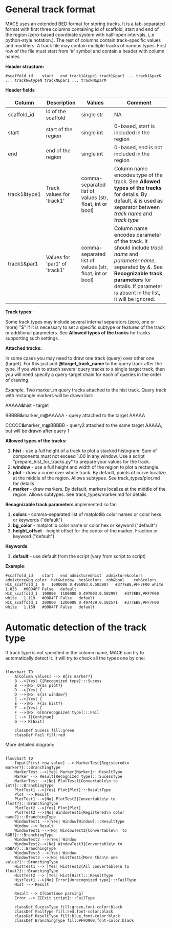 # General track format

MACE uses an extended BED format for storing tracks. 
It is a tab-separated format with first three columns containing id of scaffold, start and end of the 
region (zero-based coordinate system with half-open intervals, i,.e python-style notation.). The rest of columns contain track-specific values and modifiers.
A track file may contain multiple tracks of various types. 
First row of the file must start from '#' symbol and contain a header with column names.

**Header structure:**

```
#scaffold_id    start   end track1&type1 track1&par1 ... track1&parK ... trackN&typeN trackN&par1 ... trackN&parM
```
**Header fields**

| Column        | Description         | Values                                                   | Comment                                                                                                                                                                                                                       |
| ------------- |---------------------|----------------------------------------------------------|-------------------------------------------------------------------------------------------------------------------------------------------------------------------------------------------------------------------------------|
| scaffold_id | Id of the scaffold  | single str | NA                                                                                                                                                                                                                            |
| start | start of the region | single int | 0-based, start is included in the  region                                                                                                                                                                                     |
| end | end of the region   | single int | 0-based, end is not included in the region                                                                                                                                                                                    |
| track1&type1 | Track values for 'track1' | comma-separated list of values (str, float, int or bool) | Column name encodes type of the track. See **Allowed types of the tracks** for details. By default, *&* is used as separator between *track name* and *track type*                                                            |
| track1&par1 | Values for 'par1' of 'track1' | comma-separated list of values (str, float, int or bool) | Column name encodes parameter of the track. It should include *track name* and *parameter name*, separated by *&*. See **Recognizable track parameters** for details. If parameter is absent in the list, it will be ignored. |

**Track types:**

Some track types may include several internal separators (zero, one or more) "$" if it is necessary to set a specific subtype or features of the track or additional parameters.
See **Allowed types of the tracks** for tracks supporting such settings.  

**Attached tracks:**

In some cases you may need to draw one track (query) over other one (target).
For this just add **@target_track_name** to the query track after the type.
If you wish to attach several query tracks to a single target track, then you will need  specify a query-target chain for each of queries in the order of drawing.  

*Example.* Two marker_m query tracks attached to the hist track. Query track with rectangle markers will be drawn last:

AAAAA<strong>&</strong>hist - target

BBBBB<strong>&</strong>marker_m<strong>@</strong>AAAAA - query attached to the target AAAAA

CCCCC<strong>&</strong>marker_m<strong>@</strong>BBBBB - query2 attached to the same target AAAAA, but will be drawn after query 1

**Allowed types of the tracks:**
1. **hist**          - use a full height of a track to plot a stacked histogram. Sum of components must not exceed 1.00 in any window. Use a script "prepare_hist_for_tracks.py" to prepare your values for the track.
2. **window**        - use a full height and width of the region to plot a rectangle.
3. **plot**          - draw a curve over whole track. By default, points of curve localize at the middle of the region. Allows subtypes. See track_types/plot.md for details
4. **marker**        - draw markers. By default, markers localize at the middle of the region. Allows subtypes. See track_types/marker.md for details


**Recognizable track parameters** implemented so far:
1. **colors** - comma-separated list of matplotlib color names or color hexs or keywords ("default") 
2. **bg_color** - matplotlib color name or color hex or keyword ("default")
3. **height_offset** - height offset for the center of the marker. Fraction or keyword ("default")

**Keywords**:
1. **default** - use default from the script (vary from script to script)


**Example**:
```
#scaffold_id	start	end	admixture&hist	admixture&colors	admixture&bg_color	het&window	het&colors	roh&bool	roh&colors
HiC_scaffold_1	0	1000000	0.496093,0.503907	#377EB8,#FF7F00	white	1.035	#00D4FF	False	default
HiC_scaffold_1	100000	1100000	0.497003,0.502997	#377EB8,#FF7F00	white	1.119	#00D4FF	False	default
HiC_scaffold_1	200000	1200000	0.497429,0.502571	#377EB8,#FF7F00	white	1.159	#00D4FF	False	default
```

# Automatic detection of the track type

If track type is not specified in the column name, MACE can try to automatically detect it.
It will try to check all the types one by one:

```mermaid

flowchart TD
    A[Column values] --> B{is marker?}
    B -->|Yes| C[Recognized type]:::Sucess
    B -->|No| D{Is plot?}
    D -->|Yes| C
    D -->|No| E{Is window?}
    E -->|Yes| C
    E -->|No| F{Is hist?}
    F -->|Yes| C
    F -->|No| G[Unrecognized type]:::Fail
    C --> I[Continue]
    G --> K[Exit]
    
    classDef Sucess fill:green
    classDef Fail fill:red
```
More detailed diagram:
```mermaid

flowchart TD
    Input[First row value] --> MarkerTest{Registered\n marker?}:::BranchingType
    MarkerTest -->|Yes| Marker[Marker]:::ResultType
    Marker --> Result[Recognized type]:::SucessType
    MarkerTest -->|No| PlotTest1{Convertable\n to int?}:::BranchingType
    PlotTest1 -->|Yes| Plot[Plot]:::ResultType
    Plot --> Result
    PlotTest1 -->|No| PlotTest2{Convertable\n to float?}:::BranchingType
    PlotTest2 -->|Yes| Plot[Plot]
    PlotTest2 -->|No| WindowTest1{Registered\n color name?}:::BranchingType
    WindowTest1 -->|Yes| Window[Window]:::ResultType
    Window --> Result
    WindowTest1 -->|No| WindowTest2{Convertable\n  to RGB?}:::BranchingType
    WindowTest2 -->|Yes| Window
    WindowTest2-->|No| WindowTest3{Convertable\n to RGBA?}:::BranchingType
    WindowTest3 -->|Yes| Window
    WindowTest3 -->|No| HistTest1{More than\n one value?}:::BranchingType
    HistTest1 --> |Yes| HistTest2{All convertable\n to float?}:::BranchingType
    HistTest2 --> |Yes| Hist[Hist]:::ResultType
    HistTest1 -->|No| Error[Unrecognized type]:::FailType
    Hist --> Result

    Result --> I[Continue parsing]
    Error --> Z[Exit script]:::FailType
    
    classDef SucessType fill:green,font-color:black
    classDef FailType fill:red,font-color:black
    classDef ResultType fill:blue,font-color:black
    classDef BranchingType fill:#FFD900,font-color:black
```
